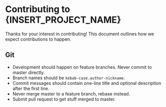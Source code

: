 # Contributing to {INSERT_PROJECT_NAME}

Thanks for your interest in contributing! This document outlines how we expect
contributions to happen.

## Git

- Development should happen on feature branches. Never commit to master directly.
- Branch names should be `kebab-case.author-nickname`.
- Commit messages should contain one-line title and optional description after the first line.
- Never merge master to a feature branch, rebase instead.
- Submit pull request to get stuff merged to master.

